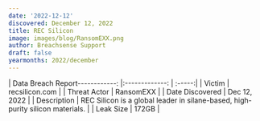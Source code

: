 ```yaml
---
date: '2022-12-12'
discovered: December 12, 2022
title: REC Silicon
image: images/blog/RansomEXX.png
author: Breachsense Support
draft: false
yearmonths: 2022/december
---
```


| Data Breach Report------------:     |:-------------:    | :-----:|
| Victim      | recsilicon.com      | 
| Threat Actor      | RansomEXX      | 
| Date Discovered      | Dec 12, 2022      | 
| Description      | REC Silicon is a global leader in silane-based, high-purity silicon materials.      | 
| Leak Size      | 172GB      | 

